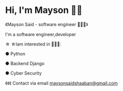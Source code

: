 # Hi, I'm Mayson 👋🏼 

 《Mayson Said - software engineer 👩🏻‍💻》
       
I'm a software engineer,developer

☆ ☆Iam interested in 🙋🏻‍♀️: 

● Python

● Backend Django

● Cyber Security 

《《《 Contact via email maysonsaidshaaban@gmail.com 

